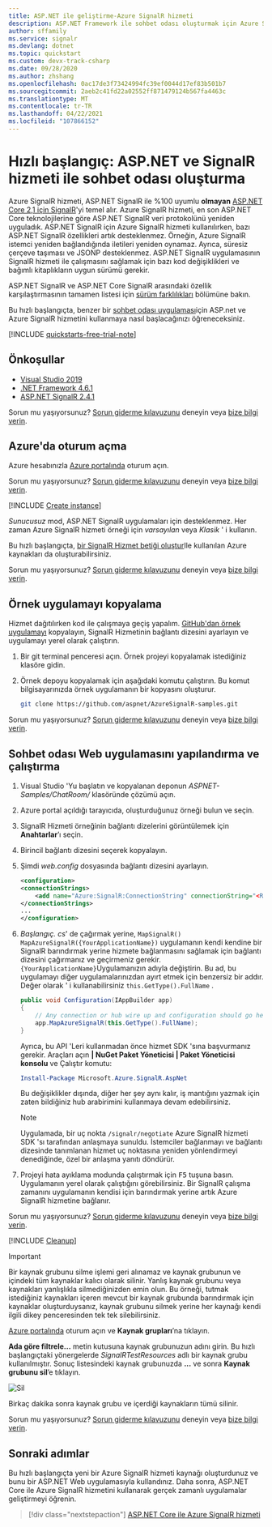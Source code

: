 ```yaml
---
title: ASP.NET ile geliştirme-Azure SignalR hizmeti
description: ASP.NET Framework ile sohbet odası oluşturmak için Azure SignalR hizmetini kullanmaya yönelik hızlı başlangıç.
author: sffamily
ms.service: signalr
ms.devlang: dotnet
ms.topic: quickstart
ms.custom: devx-track-csharp
ms.date: 09/28/2020
ms.author: zhshang
ms.openlocfilehash: 0ac17de3f73424994fc39ef0044d17ef83b501b7
ms.sourcegitcommit: 2aeb2c41fd22a02552ff871479124b567fa4463c
ms.translationtype: MT
ms.contentlocale: tr-TR
ms.lasthandoff: 04/22/2021
ms.locfileid: "107866152"
---
```

# <a name="quickstart-create-a-chat-room-with-aspnet-and-signalr-service"></a>Hızlı başlangıç: ASP.NET ve SignalR hizmeti ile sohbet odası oluşturma

Azure SignalR hizmeti, ASP.NET SignalR ile %100 uyumlu **olmayan** [ASP.NET Core 2,1 için SignalR](/aspnet/core/signalr/introduction?preserve-view=true&view=aspnetcore-2.1)'yi temel alır. Azure SignalR hizmeti, en son ASP.NET Core teknolojilerine göre ASP.NET SignalR veri protokolünü yeniden uyguladık. ASP.NET SignalR için Azure SignalR hizmeti kullanılırken, bazı ASP.NET SignalR özellikleri artık desteklenmez. Örneğin, Azure SignalR istemci yeniden bağlandığında iletileri yeniden oynamaz. Ayrıca, süresiz çerçeve taşıması ve JSONP desteklenmez. ASP.NET SignalR uygulamasının SignalR hizmeti ile çalışmasını sağlamak için bazı kod değişiklikleri ve bağımlı kitaplıkların uygun sürümü gerekir.

ASP.NET SignalR ve ASP.NET Core SignalR arasındaki özellik karşılaştırmasının tamamen listesi için [sürüm farklılıkları](/aspnet/core/signalr/version-differences?preserve-view=true&view=aspnetcore-3.1) bölümüne bakın.

Bu hızlı başlangıçta, benzer bir [sohbet odası uygulaması](./signalr-quickstart-dotnet-core.md)için ASP.net ve Azure SignalR hizmetini kullanmaya nasıl başlacağınızı öğreneceksiniz.


[!INCLUDE [quickstarts-free-trial-note](../../includes/quickstarts-free-trial-note-dotnet.md)]

## <a name="prerequisites"></a>Önkoşullar

* [Visual Studio 2019](https://visualstudio.microsoft.com/downloads/)
* [.NET Framework 4.6.1](https://dotnet.microsoft.com/download/dotnet-framework/net461)
* [ASP.NET SignalR 2.4.1](https://www.nuget.org/packages/Microsoft.AspNet.SignalR/)

Sorun mu yaşıyorsunuz? [Sorun giderme kılavuzunu](signalr-howto-troubleshoot-guide.md) deneyin veya [bize bilgi verin](https://aka.ms/asrs/qsnet).

## <a name="sign-in-to-azure"></a>Azure'da oturum açma

Azure hesabınızla [Azure portalında](https://portal.azure.com/) oturum açın.

Sorun mu yaşıyorsunuz? [Sorun giderme kılavuzunu](signalr-howto-troubleshoot-guide.md) deneyin veya [bize bilgi verin](https://aka.ms/asrs/qsnet).

[!INCLUDE [Create instance](includes/signalr-quickstart-create-instance.md)]

*Sunucusuz* mod, ASP.NET SignalR uygulamaları için desteklenmez. Her zaman Azure SignalR hizmeti örneği için *varsayılan* veya *Klasik* ' i kullanın.

Bu hızlı başlangıçta, [bir SignalR Hizmet betiği oluştur](scripts/signalr-cli-create-service.md)Ile kullanılan Azure kaynakları da oluşturabilirsiniz.

Sorun mu yaşıyorsunuz? [Sorun giderme kılavuzunu](signalr-howto-troubleshoot-guide.md) deneyin veya [bize bilgi verin](https://aka.ms/asrs/qsnet).

## <a name="clone-the-sample-application"></a>Örnek uygulamayı kopyalama

Hizmet dağıtılırken kod ile çalışmaya geçiş yapalım. [GitHub'dan örnek uygulamayı](https://github.com/aspnet/AzureSignalR-samples/tree/master/aspnet-samples/ChatRoom) kopyalayın, SignalR Hizmetinin bağlantı dizesini ayarlayın ve uygulamayı yerel olarak çalıştırın.

1. Bir git terminal penceresi açın. Örnek projeyi kopyalamak istediğiniz klasöre gidin.

1. Örnek depoyu kopyalamak için aşağıdaki komutu çalıştırın. Bu komut bilgisayarınızda örnek uygulamanın bir kopyasını oluşturur.

    ```bash
    git clone https://github.com/aspnet/AzureSignalR-samples.git
    ```

Sorun mu yaşıyorsunuz? [Sorun giderme kılavuzunu](signalr-howto-troubleshoot-guide.md) deneyin veya [bize bilgi verin](https://aka.ms/asrs/qsnet).

## <a name="configure-and-run-chat-room-web-app"></a>Sohbet odası Web uygulamasını yapılandırma ve çalıştırma

1. Visual Studio 'Yu başlatın ve kopyalanan deponun *ASPNET-Samples/ChatRoom/* klasöründe çözümü açın.

1. Azure portal açıldığı tarayıcıda, oluşturduğunuz örneği bulun ve seçin.

1. SignalR Hizmeti örneğinin bağlantı dizelerini görüntülemek için **Anahtarlar**’ı seçin.

1. Birincil bağlantı dizesini seçerek kopyalayın.

1. Şimdi *web.config* dosyasında bağlantı dizesini ayarlayın.

    ```xml
    <configuration>
    <connectionStrings>
        <add name="Azure:SignalR:ConnectionString" connectionString="<Replace By Your Connection String>"/>
    </connectionStrings>
    ...
    </configuration>
    ```

1. *Başlangıç. cs*' de çağırmak yerine, `MapSignalR()` `MapAzureSignalR({YourApplicationName})` uygulamanın kendi kendine bir SignalR barındırmak yerine hizmete bağlanmasını sağlamak için bağlantı dizesini çağırmanız ve geçirmeniz gerekir. `{YourApplicationName}`Uygulamanızın adıyla değiştirin. Bu ad, bu uygulamayı diğer uygulamalarınızdan ayırt etmek için benzersiz bir addır. Değer olarak ' i kullanabilirsiniz `this.GetType().FullName` .

    ```cs
    public void Configuration(IAppBuilder app)
    {
        // Any connection or hub wire up and configuration should go here
        app.MapAzureSignalR(this.GetType().FullName);
    }
    ```

    Ayrıca, bu API 'Leri kullanmadan önce hizmet SDK 'sına başvurmanız gerekir. Araçları açın **| NuGet Paket Yöneticisi | Paket Yöneticisi konsolu** ve Çalıştır komutu:

    ```powershell
    Install-Package Microsoft.Azure.SignalR.AspNet
    ```

    Bu değişiklikler dışında, diğer her şey aynı kalır, iş mantığını yazmak için zaten bildiğiniz hub arabirimini kullanmaya devam edebilirsiniz.

    > [!NOTE]
    > Uygulamada, bir uç nokta `/signalr/negotiate` Azure SignalR hizmeti SDK 'sı tarafından anlaşmaya sunuldu. İstemciler bağlanmayı ve bağlantı dizesinde tanımlanan hizmet uç noktasına yeniden yönlendirmeyi denediğinde, özel bir anlaşma yanıtı döndürür.

1. Projeyi hata ayıklama modunda çalıştırmak için <kbd>F5</kbd> tuşuna basın. Uygulamanın yerel olarak çalıştığını görebilirsiniz. Bir SignalR çalışma zamanını uygulamanın kendisi için barındırmak yerine artık Azure SignalR hizmetine bağlanır.

Sorun mu yaşıyorsunuz? [Sorun giderme kılavuzunu](signalr-howto-troubleshoot-guide.md) deneyin veya [bize bilgi verin](https://aka.ms/asrs/qsnet).

[!INCLUDE [Cleanup](includes/signalr-quickstart-cleanup.md)]

> [!IMPORTANT]
> Bir kaynak grubunu silme işlemi geri alınamaz ve kaynak grubunun ve içindeki tüm kaynaklar kalıcı olarak silinir. Yanlış kaynak grubunu veya kaynakları yanlışlıkla silmediğinizden emin olun. Bu örneği, tutmak istediğiniz kaynakları içeren mevcut bir kaynak grubunda barındırmak için kaynaklar oluşturduysanız, kaynak grubunu silmek yerine her kaynağı kendi ilgili dikey penceresinden tek tek silebilirsiniz.

[Azure portalında](https://portal.azure.com) oturum açın ve **Kaynak grupları**’na tıklayın.

**Ada göre filtrele...** metin kutusuna kaynak grubunuzun adını girin. Bu hızlı başlangıçtaki yönergelerde *SignalRTestResources* adlı bir kaynak grubu kullanılmıştır. Sonuç listesindeki kaynak grubunuzda **...** ve sonra **Kaynak grubunu sil**’e tıklayın.

![Sil](./media/signalr-quickstart-dotnet-core/signalr-delete-resource-group.png)

Birkaç dakika sonra kaynak grubu ve içerdiği kaynakların tümü silinir.

Sorun mu yaşıyorsunuz? [Sorun giderme kılavuzunu](signalr-howto-troubleshoot-guide.md) deneyin veya [bize bilgi verin](https://aka.ms/asrs/qsnet).

## <a name="next-steps"></a>Sonraki adımlar

Bu hızlı başlangıçta yeni bir Azure SignalR hizmeti kaynağı oluşturdunuz ve bunu bir ASP.NET Web uygulamasıyla kullandınız. Daha sonra, ASP.NET Core ile Azure SignalR hizmetini kullanarak gerçek zamanlı uygulamalar geliştirmeyi öğrenin.

> [!div class="nextstepaction"]
> [ASP.NET Core ile Azure SignalR hizmeti](./signalr-quickstart-dotnet-core.md)
